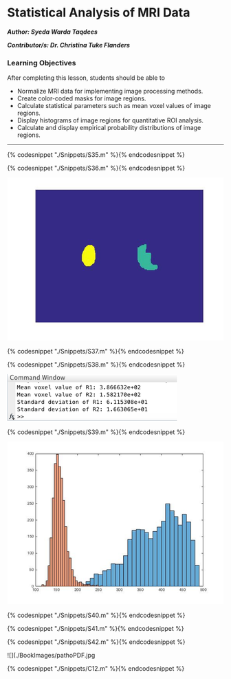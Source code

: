 # Statistical Analysis of MRI Data

***Author: Syeda Warda Taqdees***

***Contributor/s: Dr. Christina Tuke Flanders***


### Learning Objectives

After completing this lesson, students should be able to

*   Normalize MRI data for implementing image processing methods.
*   Create color-coded masks for image regions.
*   Calculate statistical parameters such as mean voxel values of image regions.
*   Display histograms of image regions for quantitative ROI analysis. 
*   Calculate and display empirical probability distributions of image regions.
_____________________________________________________________________________

{% codesnippet "./Snippets/S35.m" %}{% endcodesnippet %}

{% codesnippet "./Snippets/S36.m" %}{% endcodesnippet %}

![](./BookImages/pathoCodedMask.jpg)

{% codesnippet "./Snippets/S37.m" %}{% endcodesnippet %}

{% codesnippet "./Snippets/S38.m" %}{% endcodesnippet %}

![](./BookImages/pathoStats.tiff)

{% codesnippet "./Snippets/S39.m" %}{% endcodesnippet %}

![](./BookImages/pathoHist.jpg)

{% codesnippet "./Snippets/S40.m" %}{% endcodesnippet %}

{% codesnippet "./Snippets/S41.m" %}{% endcodesnippet %}

{% codesnippet "./Snippets/S42.m" %}{% endcodesnippet %}

![](./BookImages/pathoPDF.jpg

{% codesnippet "./Snippets/C12.m" %}{% endcodesnippet %}